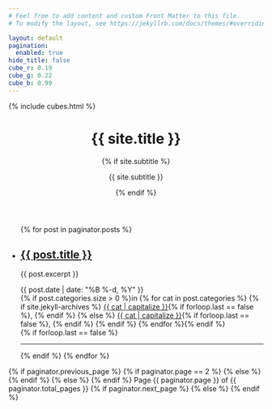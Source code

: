 ```yaml
---
# Feel free to add content and custom Front Matter to this file.
# To modify the layout, see https://jekyllrb.com/docs/themes/#overriding-theme-defaults

layout: default
pagination:
  enabled: true
hide_title: false
cube_r: 0.19
cube_g: 0.22
cube_b: 0.99
---
```


<div class="home">

<div class="cubes-header-container">
  {% include cubes.html %}

  <header class="site-header">
    <h1 class="title">{{ site.title }}</h1>
    {% if site.subtitle %}<p class="subtitle">{{ site.subtitle }}</p>{% endif %}
  </header>
</div>

<div class="wrapper">
<ul class="post-list">
  {% for post in paginator.posts %}
    <li>
      <h2>
        <a class="post-link" href="{{ post.url | prepend: site.baseurl }}">{{ post.title }}</a>
      </h2>
      <section class="post-excerpt" itemprop="description">
        <p>{{ post.excerpt }}</p>
      </section>
      <section class="post-meta">
        <div class="post-date">{{ post.date | date: "%B %-d, %Y" }}</div>
        <div class="post-categories">
        {% if post.categories.size > 0 %}in {% for cat in post.categories %}
          {% if site.jekyll-archives %}
          <a href="{{ site.baseurl }}/category/{{ cat }}">{{ cat | capitalize }}</a>{% if forloop.last == false %}, {% endif %}
          {% else %}
          <a href="{{ site.baseurl }}/posts/#{{ cat }}">{{ cat | capitalize }}</a>{% if forloop.last == false %}, {% endif %}
          {% endif %}
        {% endfor %}{% endif %}
        </div>
      </section>
    </li>
    {% if forloop.last == false %}
    <hr>
    {% endif %}
  {% endfor %}
</ul>

<nav class="pagination" role="navigation">
    <p>
    {% if paginator.previous_page %}
            {% if paginator.page == 2 %}
            <a class="newer-posts" href="{{ site.baseurl }}{{ paginator.previous_page_path }}">
        <span class="fa-stack fa-lg">
          <i class="fa fa-square fa-stack-2x"></i>
          <i class="fa fa-angle-double-left fa-stack-1x fa-inverse"></i>
        </span>
      </a>
            {% else %}
            <a class="newer-posts" href="{{ site.baseurl }}{{ paginator.next_page_path }}">
                <span class="fa-stack fa-lg">
                    <i class="fa fa-square fa-stack-2x"></i>
                    <i class="fa fa-angle-double-left fa-stack-1x fa-inverse"></i>
                </span>
            </a>
            {% endif %}
        {% else %}
        <span class="fa-stack fa-lg">
      <i class="fa fa-square fa-stack-2x"></i>
      <i class="fa fa-angle-double-left fa-stack-1x fa-inverse"></i>
    </span>
        {% endif %}
        <span class="page-number">Page {{ paginator.page }} of {{ paginator.total_pages }}</span>
        {% if paginator.next_page %}
        <a class="newer-posts" href="{{ site.baseurl }}{{ paginator.next_page_path }}">
      <span class="fa-stack fa-lg">
        <i class="fa fa-square fa-stack-2x"></i>
        <i class="fa fa-angle-double-right fa-stack-1x fa-inverse"></i>
      </span>
    </a>
        {% else %}
        <span class="fa-stack fa-lg">
      <i class="fa fa-square fa-stack-2x"></i>
      <i class="fa fa-angle-double-right fa-stack-1x fa-inverse"></i>
    </span>
        {% endif %}
    </p>
</nav>

</div>
</div>
